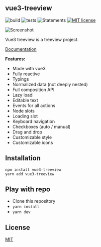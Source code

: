 ## vue3-treeview

![build](https://github.com/N00ts/vue3-treeview/actions/workflows/build.yml//badge.svg) ![tests](https://github.com/N00ts/vue3-treeview/actions/workflows/tests.yml//badge.svg) ![Statements](https://img.shields.io/badge/statements-97.31%25-brightgreen.svg) [![MIT license](https://img.shields.io/badge/License-MIT-blue.svg)](https://lbesson.mit-license.org/)

![Screenshot](./public/screenshot.png)

Vue3 treeview is a treeview project.

[Documentation](https://n00ts.github.io/vue3-treeview)

__Features:__

- Made with vue3
- Fully reactive
- Typings
- Normalized data (not deeply nested)
- Full composition API
- Lazy load
- Editable text
- Events for all actions
- Node slots
- Loading slot
- Keyboard navigation
- Checkboxes (auto / manual)
- Drag and drop
- Customizable style
- Customizable icons

## Installation

```shell
npm install vue3-treeview
yarn add vue3-treeview
```

## Play with repo

* Clone this repository
* `yarn install`
* `yarn dev`

## License

[MIT](https://github.com/N00ts/vue3-treeview/blob/master/LICENSE)
